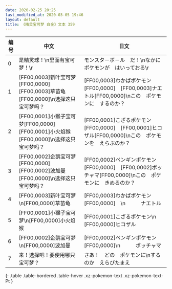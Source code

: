 ```yaml
---
date: 2020-02-25 20:25
last_modified_at: 2020-03-05 19:46
layout: default
title: 《精灵宝可梦 白金》文本 359
---
```

| 编号 | 中文 | 日文 |
| ---- | ---- | ---- |
| 0 | 是精灵球！\n里面有宝可梦！\r | モンスタ－ボ－ル　だ！\nなかに　ポケモンが　はいっておる\r |
| 1 | [FF00,0003]新叶宝可梦[FF00,0000][FF00,0003]草苗龟[FF00,0000]\n选择这只宝可梦吗？ | [FF00,0003]わかばポケモン[FF00,0000]　[FF00,0003]ナエトル[FF00,0000]\nこの　ポケモンに　するのか？ |
| 2 | [FF00,0001]小猴子宝可梦[FF00,0000][FF00,0001]小火焰猴[FF00,0000]\n选择这只宝可梦吗？ | [FF00,0001]こざるポケモン[FF00,0000]　[FF00,0001]ヒコザル[FF00,0000]\nこの　ポケモンを　えらぶのか？ |
| 3 | [FF00,0002]企鹅宝可梦[FF00,0000][FF00,0002]波加曼[FF00,0000]\n选择这只宝可梦吗？ | [FF00,0002]ペンギンポケモン[FF00,0000]　[FF00,0002]ポッチャマ[FF00,0000]\nこの　ポケモンに　きめるのか？ |
| 4 | [FF00,0003]新叶宝可梦\n[FF00,0000]草苗龟 | [FF00,0003]わかばポケモン[FF00,0000]　\n　　　ナエトル |
| 5 | [FF00,0001]小猴子宝可梦\n[FF00,0000]小火焰猴 | [FF00,0001]こざるポケモン\n　　　[FF00,0000]ヒコザル |
| 6 | [FF00,0002]企鹅宝可梦\n[FF00,0000]波加曼 | [FF00,0002]ペンギンポケモン[FF00,0000]\n　　　ポッチャマ |
| 7 | 来！选择吧！要使用哪只宝可梦？ | さあ！　どの　ポケモンに\nするのか　えらびたまえ |
{: .table .table-bordered .table-hover .xz-pokemon-text .xz-pokemon-text-Pt }